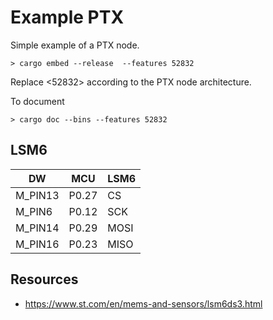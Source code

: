 # Example PTX

Simple example of a PTX node.

```
> cargo embed --release  --features 52832
```

Replace <52832> according to the PTX node architecture.

To document

```
> cargo doc --bins --features 52832
```


## LSM6

| DW      | MCU   | LSM6 |
| ------- | ----- | ---- |
| M_PIN13 | P0.27 | CS   |
| M_PIN6  | P0.12 | SCK  |
| M_PIN14 | P0.29 | MOSI |
| M_PIN16 | P0.23 | MISO |

## Resources

- https://www.st.com/en/mems-and-sensors/lsm6ds3.html
 